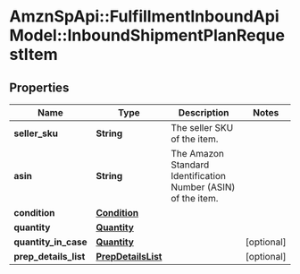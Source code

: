 # AmznSpApi::FulfillmentInboundApiModel::InboundShipmentPlanRequestItem

## Properties
Name | Type | Description | Notes
------------ | ------------- | ------------- | -------------
**seller_sku** | **String** | The seller SKU of the item. | 
**asin** | **String** | The Amazon Standard Identification Number (ASIN) of the item. | 
**condition** | [**Condition**](Condition.md) |  | 
**quantity** | [**Quantity**](Quantity.md) |  | 
**quantity_in_case** | [**Quantity**](Quantity.md) |  | [optional] 
**prep_details_list** | [**PrepDetailsList**](PrepDetailsList.md) |  | [optional] 

